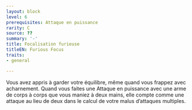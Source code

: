 ```yaml
---
layout: block
level: 6
prerequisites: Attaque en puissance
rarity: C
source: ??
summary: '-'
title: Focalisation furieuse
titleEN: Furious Focus
traits:
- general

---
```


<p>Vous avez appris à garder votre équilibre, même quand vous frappez avec acharnement. Quand vous faites une Attaque en puissance avec une arme de corps à corps que vous maniez à deux mains, elle compte comme une attaque au lieu de deux dans le calcul de votre malus d’attaques multiples.</p>